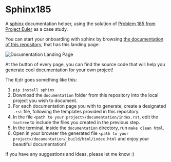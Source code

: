 # Sphinx185
A [sphinx](http://www.sphinx-doc.org/en/master/) 
documentation helper, using the solution of 
[Problem 185 from Project Euler](https://projecteuler.net/problem=185) 
as a case study.


You can start your onboarding with sphinx by browsing 
[the documentation of this repository](http://htmlpreview.github.io/?https://github.com/DalyaG/Sphinx185/blob/experimentations/documentation/_build/html/index.html),
that has this landing page:

![Documentation Landing Page](../experimentations/data/LandingPage.png)

At the button of every page, you can find the source code 
that will help you generate cool documentation for your own project!

The tl;dr goes something like this:

1. `pip install sphinx`
2. Download the `documentation` folder from this repository into the local project you wish to document.
3. For each documentation page you with to generate, create a designated `.rst` file, following the templates provided in this repository.
4. In the file `<path to your project>/documentation/index.rst`, edit the `toctree` to include the files you created in the previous step.
5. In the terminal, inside the `documentation` directory, run `make clean html`.
6. Open in your browser the generated file `<path to your project>/documentation/_build/html/index.html` 
and enjoy your beautiful documentation!

If you have any suggestions and ideas, please let me know :)
